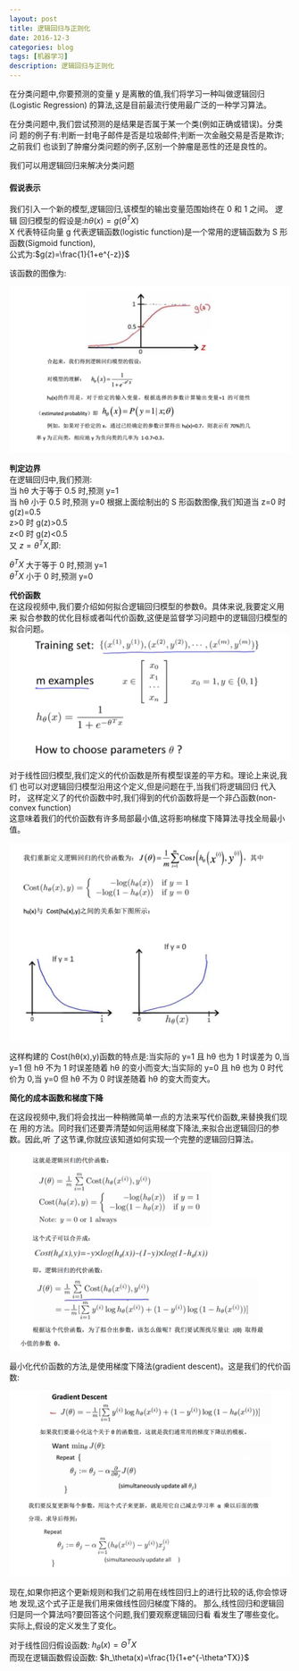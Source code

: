 ```yaml
---
layout: post
title: 逻辑回归与正则化
date: 2016-12-3
categories: blog
tags: [机器学习]
description: 逻辑回归与正则化
---
```


在分类问题中,你要预测的变量 y 是离散的值,我们将学习一种叫做逻辑回归 (Logistic Regression) 的算法,这是目前最流行使用最广泛的一种学习算法。

在分类问题中,我们尝试预测的是结果是否属于某一个类(例如正确或错误)。分类问 题的例子有:判断一封电子邮件是否是垃圾邮件;判断一次金融交易是否是欺诈;之前我们 也谈到了肿瘤分类问题的例子,区别一个肿瘤是恶性的还是良性的。

我们可以用逻辑回归来解决分类问题     

#### 假说表示     
我们引入一个新的模型,逻辑回归,该模型的输出变量范围始终在 0 和 1 之间。 逻辑 回归模型的假设是:$hθ(x)=g(θ^TX)$       
X 代表特征向量
g 代表逻辑函数(logistic function)是一个常用的逻辑函数为 S 形函数(Sigmoid function),      
公式为:$g(z)=\frac{1}{1+e^{-z}}$      

该函数的图像为:    

![](https://raw.githubusercontent.com/whuhan2013/myImage/master/machineLearning/class3/p1.png)

**判定边界**      
在逻辑回归中,我们预测:     
当 hθ 大于等于 0.5 时,预测 y=1      
当 hθ 小于 0.5 时,预测 y=0 根据上面绘制出的 S 形函数图像,我们知道当 z=0 时 g(z)=0.5      
z>0 时 g(z)>0.5      
z<0 时 g(z)<0.5       
又 $z=θ^TX$,即:            

$θ^TX$ 大于等于 0 时,预测 y=1     
$θ^TX$ 小于 0 时,预测 y=0      


**代价函数**       
在这段视频中,我们要介绍如何拟合逻辑回归模型的参数θ。具体来说,我要定义用来 拟合参数的优化目标或者叫代价函数,这便是监督学习问题中的逻辑回归模型的拟合问题。
![](https://raw.githubusercontent.com/whuhan2013/myImage/master/machineLearning/class3/p2.png)

对于线性回归模型,我们定义的代价函数是所有模型误差的平方和。理论上来说,我们 也可以对逻辑回归模型沿用这个定义,但是问题在于,当我们将逻辑回归
代入时， 这样定义了的代价函数中时,我们得到的代价函数将是一个非凸函数(non-convex function)       
这意味着我们的代价函数有许多局部最小值,这将影响梯度下降算法寻找全局最小值。

![](https://raw.githubusercontent.com/whuhan2013/myImage/master/machineLearning/class3/p3.png)       

这样构建的 Cost(hθ(x),y)函数的特点是:当实际的 y=1 且 hθ 也为 1 时误差为 0,当 y=1 但 hθ 不为 1 时误差随着 hθ 的变小而变大;当实际的 y=0 且 hθ 也为 0 时代价为 0,当 y=0 但 hθ 不为 0 时误差随着 hθ 的变大而变大。


**简化的成本函数和梯度下降**        

在这段视频中,我们将会找出一种稍微简单一点的方法来写代价函数,来替换我们现在 用的方法。同时我们还要弄清楚如何运用梯度下降法,来拟合出逻辑回归的参数。因此,听 了这节课,你就应该知道如何实现一个完整的逻辑回归算法。

![](https://raw.githubusercontent.com/whuhan2013/myImage/master/machineLearning/class3/p4.png)     

最小化代价函数的方法,是使用梯度下降法(gradient descent)。这是我们的代价函数:

![](https://raw.githubusercontent.com/whuhan2013/myImage/master/machineLearning/class3/p5.png)   

现在,如果你把这个更新规则和我们之前用在线性回归上的进行比较的话,你会惊讶地 发现,这个式子正是我们用来做线性回归梯度下降的。
那么,线性回归和逻辑回归是同一个算法吗?要回答这个问题,我们要观察逻辑回归看 看发生了哪些变化。实际上,假设的定义发生了变化。

对于线性回归假设函数: $h_\theta(x)=\Theta^TX$    
而现在逻辑函数假设函数: $h_\theta(x)=\frac{1}{1+e^{-\theta^TX}}$    






